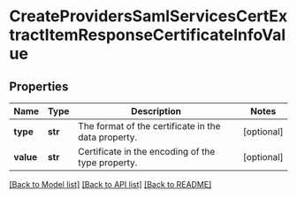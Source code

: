 # CreateProvidersSamlServicesCertExtractItemResponseCertificateInfoValue

## Properties
Name | Type | Description | Notes
------------ | ------------- | ------------- | -------------
**type** | **str** | The format of the certificate in the data property. | [optional] 
**value** | **str** | Certificate in the encoding of the type property. | [optional] 

[[Back to Model list]](../README.md#documentation-for-models) [[Back to API list]](../README.md#documentation-for-api-endpoints) [[Back to README]](../README.md)


